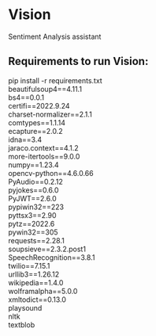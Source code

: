 # Vision
Sentiment Analysis assistant

## Requirements to run Vision:

pip install -r requirements.txt\
beautifulsoup4==4.11.1\
bs4==0.0.1\
certifi==2022.9.24\
charset-normalizer==2.1.1\
comtypes==1.1.14\
ecapture==2.0.2\
idna==3.4\
jaraco.context==4.1.2\
more-itertools==9.0.0\
numpy==1.23.4\
opencv-python==4.6.0.66\
PyAudio==0.2.12\
pyjokes==0.6.0\
PyJWT==2.6.0\
pypiwin32==223\
pyttsx3==2.90\
pytz==2022.6\
pywin32==305\
requests==2.28.1\
soupsieve==2.3.2.post1\
SpeechRecognition==3.8.1\
twilio==7.15.1\
urllib3==1.26.12\
wikipedia==1.4.0\
wolframalpha==5.0.0\
xmltodict==0.13.0\
playsound\
nltk\
textblob
